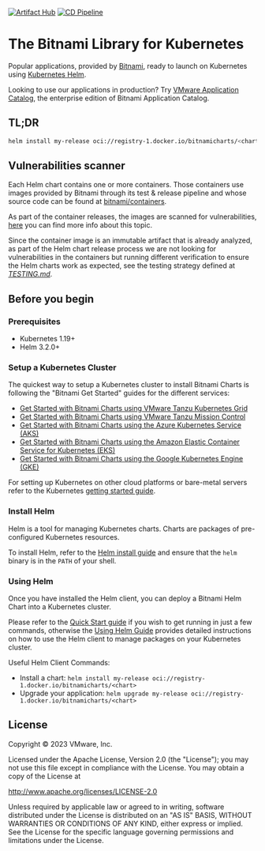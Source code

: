 <!-- markdownlint-disable-next-line -->
[![Artifact Hub](https://img.shields.io/endpoint?url=https://artifacthub.io/badge/repository/bitnami)](https://artifacthub.io/packages/search?repo=bitnami) [![CD Pipeline](https://github.com/bitnami/charts/actions/workflows/cd-pipeline.yml/badge.svg)](https://github.com/bitnami/charts/actions/workflows/cd-pipeline.yml)

# The Bitnami Library for Kubernetes

Popular applications, provided by [Bitnami](https://bitnami.com), ready to launch on Kubernetes using [Kubernetes Helm](https://github.com/helm/helm).

Looking to use our applications in production? Try [VMware Application Catalog](https://bitnami.com/enterprise), the enterprise edition of Bitnami Application Catalog.

## TL;DR

```bash
helm install my-release oci://registry-1.docker.io/bitnamicharts/<chart>
```

## Vulnerabilities scanner

Each Helm chart contains one or more containers. Those containers use images provided by Bitnami through its test & release pipeline and whose source code can be found at [bitnami/containers](https://github.com/bitnami/containers).

As part of the container releases, the images are scanned for vulnerabilities, [here](https://github.com/bitnami/containers#vulnerability-scan-in-bitnami-container-images) you can find more info about this topic.

Since the container image is an immutable artifact that is already analyzed, as part of the Helm chart release process we are not looking for vulnerabilities in the containers but running different verification to ensure the Helm charts work as expected, see the testing strategy defined at [_TESTING.md_](https://github.com/bitnami/charts/blob/main/TESTING.md).

## Before you begin

### Prerequisites

- Kubernetes 1.19+
- Helm 3.2.0+

### Setup a Kubernetes Cluster

The quickest way to setup a Kubernetes cluster to install Bitnami Charts is following the "Bitnami Get Started" guides for the different services:

- [Get Started with Bitnami Charts using VMware Tanzu Kubernetes Grid](https://docs.bitnami.com/kubernetes/get-started-tkg/)
- [Get Started with Bitnami Charts using VMware Tanzu Mission Control](https://docs.bitnami.com/tutorials/tanzu-mission-control-get-started/)
- [Get Started with Bitnami Charts using the Azure Kubernetes Service (AKS)](https://docs.bitnami.com/kubernetes/get-started-aks/)
- [Get Started with Bitnami Charts using the Amazon Elastic Container Service for Kubernetes (EKS)](https://docs.bitnami.com/kubernetes/get-started-eks/)
- [Get Started with Bitnami Charts using the Google Kubernetes Engine (GKE)](https://docs.bitnami.com/kubernetes/get-started-gke/)

For setting up Kubernetes on other cloud platforms or bare-metal servers refer to the Kubernetes [getting started guide](https://kubernetes.io/docs/getting-started-guides/).

### Install Helm

Helm is a tool for managing Kubernetes charts. Charts are packages of pre-configured Kubernetes resources.

To install Helm, refer to the [Helm install guide](https://github.com/helm/helm#install) and ensure that the `helm` binary is in the `PATH` of your shell.

### Using Helm

Once you have installed the Helm client, you can deploy a Bitnami Helm Chart into a Kubernetes cluster.

Please refer to the [Quick Start guide](https://helm.sh/docs/intro/quickstart/) if you wish to get running in just a few commands, otherwise the [Using Helm Guide](https://helm.sh/docs/intro/using_helm/) provides detailed instructions on how to use the Helm client to manage packages on your Kubernetes cluster.

Useful Helm Client Commands:

- Install a chart: `helm install my-release oci://registry-1.docker.io/bitnamicharts/<chart>`
- Upgrade your application: `helm upgrade my-release oci://registry-1.docker.io/bitnamicharts/<chart>`

## License

Copyright &copy; 2023 VMware, Inc.

Licensed under the Apache License, Version 2.0 (the "License");
you may not use this file except in compliance with the License.
You may obtain a copy of the License at

<http://www.apache.org/licenses/LICENSE-2.0>

Unless required by applicable law or agreed to in writing, software
distributed under the License is distributed on an "AS IS" BASIS,
WITHOUT WARRANTIES OR CONDITIONS OF ANY KIND, either express or implied.
See the License for the specific language governing permissions and
limitations under the License.
